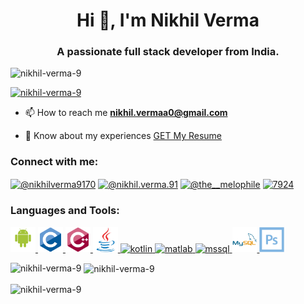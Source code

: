 
<div style="background:https://cutewallpaper.org/21/white-background-gif/Pin-on-gif%E5%9B%BE.gif ;">
<h1 align="center">Hi 👋, I'm Nikhil Verma</h1>
<h3 align="center">A passionate full stack developer from India.</h3>

<p align="left"> <img src="https://komarev.com/ghpvc/?username=nikhil-verma-9&label=Profile%20views&color=0e75b6&style=flat" alt="nikhil-verma-9" /> </p>

<p align="left"> <a href="https://github.com/ryo-ma/github-profile-trophy"><img src="https://github-profile-trophy.vercel.app/?username=nikhil-verma-9" alt="nikhil-verma-9" /></a> </p>

- 📫 How to reach me **nikhil.vermaa0@gmail.com**

- 📄 Know about my experiences [GET My Resume](https://docs.google.com/document/d/1TpeJCfVOyEZRnrGSqcqM8KtNPpqIagWJ/edit?usp=sharing&ouid=100452747812751546763&rtpof=true&sd=true)

<h3 align="left">Connect with me:</h3>
<p align="left">
<a href="https://www.linkedin.com/in/nikhilverma9170/" target="blank"><img align="center" src="https://raw.githubusercontent.com/rahuldkjain/github-profile-readme-generator/master/src/images/icons/Social/linked-in-alt.svg" alt="@nikhilverma9170" height="30" width="40" /></a>
<a href="https://fb.com/@nikhil.verma.91" target="blank"><img align="center" src="https://raw.githubusercontent.com/rahuldkjain/github-profile-readme-generator/master/src/images/icons/Social/facebook.svg" alt="@nikhil.verma.91" height="30" width="40" /></a>
<a href="https://instagram.com/nikhil__27" target="blank"><img align="center" src="https://raw.githubusercontent.com/rahuldkjain/github-profile-readme-generator/master/src/images/icons/Social/instagram.svg" alt="@the__melophile" height="30" width="40" /></a>
<a href="https://discord.gg/7924" target="blank"><img align="center" src="https://raw.githubusercontent.com/rahuldkjain/github-profile-readme-generator/master/src/images/icons/Social/discord.svg" alt="7924" height="30" width="40" /></a>
</p>

<h3 align="left">Languages and Tools:</h3>
<p align="left"> <a href="https://developer.android.com" target="_blank"> <img src="https://raw.githubusercontent.com/devicons/devicon/master/icons/android/android-original-wordmark.svg" alt="android" width="40" height="40"/> </a> <a href="https://www.cprogramming.com/" target="_blank"> <img src="https://raw.githubusercontent.com/devicons/devicon/master/icons/c/c-original.svg" alt="c" width="40" height="40"/> </a> <a href="https://www.w3schools.com/cpp/" target="_blank"> <img src="https://raw.githubusercontent.com/devicons/devicon/master/icons/cplusplus/cplusplus-original.svg" alt="cplusplus" width="40" height="40"/> </a> <a href="https://www.java.com" target="_blank"> <img src="https://raw.githubusercontent.com/devicons/devicon/master/icons/java/java-original.svg" alt="java" width="40" height="40"/> </a> <a href="https://kotlinlang.org" target="_blank"> <img src="https://www.vectorlogo.zone/logos/kotlinlang/kotlinlang-icon.svg" alt="kotlin" width="40" height="40"/> </a> <a href="https://www.mathworks.com/" target="_blank"> <img src="https://upload.wikimedia.org/wikipedia/commons/2/21/Matlab_Logo.png" alt="matlab" width="40" height="40"/> </a> <a href="https://www.microsoft.com/en-us/sql-server" target="_blank"> <img src="https://www.svgrepo.com/show/303229/microsoft-sql-server-logo.svg" alt="mssql" width="40" height="40"/> </a> <a href="https://www.mysql.com/" target="_blank"> <img src="https://raw.githubusercontent.com/devicons/devicon/master/icons/mysql/mysql-original-wordmark.svg" alt="mysql" width="40" height="40"/> </a> <a href="https://www.photoshop.com/en" target="_blank"> <img src="https://raw.githubusercontent.com/devicons/devicon/master/icons/photoshop/photoshop-line.svg" alt="photoshop" width="40" height="40"/> </a> </p>

<p><img align="left" src="https://github-readme-stats.vercel.app/api/top-langs?username=nikhil-verma-9&show_icons=true&locale=en&layout=compact" alt="nikhil-verma-9" /></p>

<p>&nbsp;<img align="center" src="https://github-readme-stats.vercel.app/api?username=nikhil-verma-9&show_icons=true&locale=en" alt="nikhil-verma-9" /></p>

<p><img align="center" src="https://github-readme-streak-stats.herokuapp.com/?user=nikhil-verma-9&" alt="nikhil-verma-9" /></p>
     </div>
  
